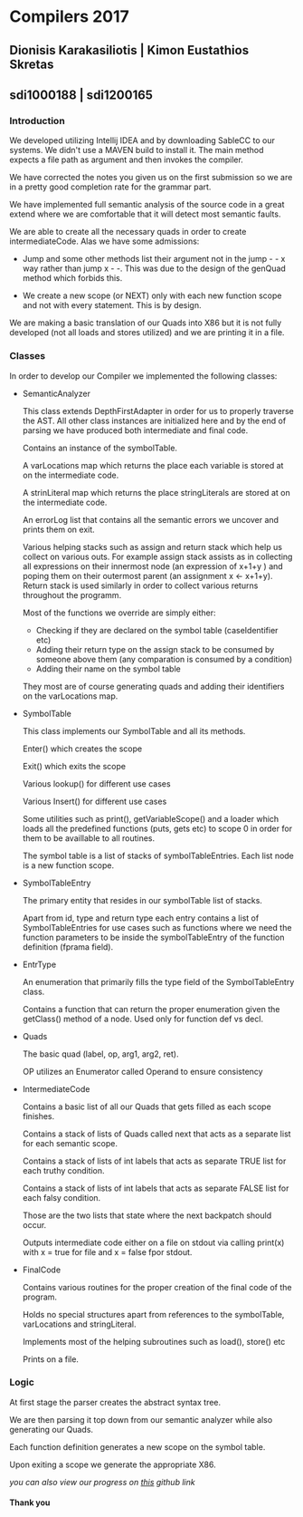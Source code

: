 # Compilers 2017

## Dionisis Karakasiliotis | Kimon Eustathios Skretas
## sdi1000188 | sdi1200165

### Introduction

We developed utilizing Intellij IDEA and by downloading SableCC to our systems. We didn't use a MAVEN build to install it.
The main method expects a file path as argument and then invokes the compiler.

We have corrected the notes you given us on the first submission so we are in a pretty good completion rate for the grammar part.

We have implemented full semantic analysis of the source code in a great extend where we are comfortable that it will detect 
most semantic faults.

We are able to create all the necessary quads in order to create intermediateCode. Alas we have some admissions:

-   Jump and some other methods list their argument not in the jump - - x way rather than jump x - -. This was due to the
 design of the genQuad method which forbids this.

-   We create a new scope (or NEXT) only with each new function scope and not with every statement. This is by design.

We are making a basic translation of our Quads into X86 but it is not fully developed (not all loads and stores utilized) 
and we are printing it in a file.

### Classes

In order to develop our Compiler we implemented the following classes:

-  SemanticAnalyzer

    This class extends DepthFirstAdapter in order for us to properly traverse the AST. All other class instances are initialized 
    here and by the end of parsing we have produced both intermediate and final code.
    
    Contains an instance of the symbolTable.
    
    A varLocations map which returns the place each variable is stored at on the intermediate code.
    
    A strinLiteral map which returns the place stringLiterals are stored at on the intermediate code.
 
    An errorLog list that contains all the semantic errors we uncover and prints them on exit.
    
    Various helping stacks such as assign and return stack which help us collect on various outs. For example assign stack 
    assists as in collecting all expressions on their innermost node (an expression of x+1+y ) and poping them on their 
    outermost parent (an assignment x <- x+1+y). Return stack is used similarly in order to collect various returns throughout the programm. 
    
    Most of the functions we override are simply either:
      - Checking if they are declared on the symbol table (caseIdentifier etc)
      - Adding their return type on the assign stack to be consumed by someone above them (any comparation is consumed by a condition)
      - Adding their name on the symbol table
    
    They most are of course generating quads and adding their identifiers on the varLocations map.
    
    
-  SymbolTable

    This class implements our SymbolTable and all its methods. 
    
    Enter() which creates the scope
   
    Exit() which exits the scope
    
    Various lookup() for different use cases
    
    Various Insert() for different use cases
    
    Some utilities such as print(), getVariableScope() and a loader which loads all the predefined functions (puts, gets etc) 
    to scope 0 in order for them to be availlable to all routines.
    
    The symbol table is a list of stacks of symbolTableEntries. Each list node is a new function scope.

-   SymbolTableEntry

    The primary entity that resides in our symbolTable list of stacks.
    
    Apart from id, type and return type each entry contains a list of SymbolTableEntries for use cases such as functions 
    where we need the function parameters to be inside the symbolTableEntry of the function definition (fprama field).
    
-   EntrType 

    An enumeration that primarily fills the type field of the SymbolTableEntry class.
    
    Contains a function that can return the proper enumeration given the getClass() method of a node. Used only for function def vs decl.
    
-   Quads

    The basic quad (label, op, arg1, arg2, ret).
    
    OP utilizes an Enumerator called Operand to ensure consistency

-   IntermediateCode

    Contains a basic list of all our Quads that gets filled as each scope finishes.
    
    Contains a stack of lists of Quads called next that acts as a separate list for each semantic scope.
    
    Contains a stack of lists of int labels that acts as separate TRUE list for each truthy condition.
    
    Contains a stack of lists of int labels that acts as separate FALSE list for each falsy condition.
    
    Those are the two lists that state where the next backpatch should occur.
    
    Outputs intermediate code either on a file on stdout via calling print(x) with x = true for file and x = false fpor stdout. 
    
- FinalCode

    Contains various routines for the proper creation of the final code of the program. 
    
    Holds no special structures apart from references to the symbolTable, varLocations and stringLiteral.
    
    Implements most of the helping subroutines such as load(), store() etc
    
    Prints on a file.
    
### Logic

At first stage the parser creates the abstract syntax tree.

We are then parsing it top down from our semantic analyzer while also generating our Quads.

Each function definition generates a new scope on the symbol table. 

Upon exiting a scope we generate the appropriate X86.




_you can also view our progress on [this](https://github.com/SakisKarakasiliotis/projectArticuno) github link_

#### Thank you
